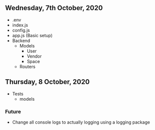 ## Wednesday, 7th October, 2020
-   .env
-   index.js
-   config.js
-   app.js (Basic setup)
-   Backend
    -   Models
        - User
        - Vendor
        - Space
    -   Routers

## Thursday, 8 October, 2020
-   Tests
    - models


### Future
-   Change all console logs to actually logging using a logging
package